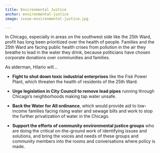 ```yaml
---
title: Environmental Justice
anchor: environmental-justice
image: issue-environmental-justice.jpg

---
```

In Chicago, especially in areas on the southwest side like the 25th Ward, profit has long been prioritized over the health of people. Families and the 25th Ward are facing public health crises from pollution in the air they breathe to lead in the water they drink, because politicians have chosen corporate donations over communities and families.

As alderman, Hilario will…

* **Fight to shut down toxic industrial enterprises** like the Fisk Power Plant, which threaten the health of residents of the 25th Ward.

* **Urge legislation in City Council to remove lead pipes** running through Chicago’s neighborhoods making tap water unsafe.

* **Back the Water for All ordinance**, which would provide aid to low-income families facing rising water and sewage bills and work to stop the further privatization of water in the Chicago.

* **Support the efforts of community environmental justice groups** who are doing the critical on-the-ground work of identifying issues and solutions, and bring the voices and needs of these groups and community members into the rooms and conversations where policy is made.